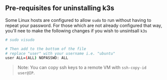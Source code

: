 ## Pre-requisites for uninstalling k3s

Some Linux hosts are configured to allow `sudo` to run without having to repeat your password. For those which are not already configured that way, you'll nee to make the following changes if you wish to unsintsall `k3s`

```bash
# sudo visudo

# Then add to the bottom of the file
# replace "user" with your username i.e. "ubuntu"
user ALL=(ALL) NOPASSWD: ALL
```
> Note: You can copy ssh keys to a remote VM with `ssh-copy-id user@IP`.
